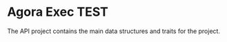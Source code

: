 Agora Exec TEST
=======

The API project contains the main data structures and traits for the project.

